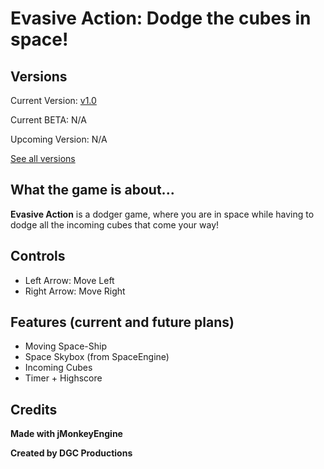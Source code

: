 # **Evasive Action: Dodge the cubes in space!**

## **Versions**
Current Version: [v1.0](https://github.com/DGCProductions/evasive-action/releases/tag/v1.0)

Current BETA: N/A

Upcoming Version: N/A

[See all versions](https://github.com/DGCProductions/evasive-action/releases)

## **What the game is about...**

**Evasive Action** is a dodger game, where you are in space while having to dodge all the incoming cubes that come your way!

## **Controls**

- Left Arrow: Move Left
- Right Arrow: Move Right


## **Features (current and future plans)**
- Moving Space-Ship
- Space Skybox (from SpaceEngine)
- Incoming Cubes
- Timer + Highscore

 
 ## **Credits**

 **Made with jMonkeyEngine**
 
 **Created by DGC Productions** 
